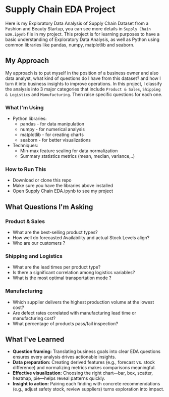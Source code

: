 # Supply Chain EDA Project
Here is my Exploratory Data Analysis of Supply Chain Dataset from a Fashion and Beauty Startup, you can see more details in `Supply Chain EDA.ipynb` file in my project.
This project is for learning purposes to have a basic understanding of Exploratory Data Analysis, as well as Python using common libraries like pandas, numpy, matplotlib and seaborn.
## My Approach
My approach is to put myself in the position of a business owner and also data analyst, what kind of questions do I have from this dataset? and how I turn it into business insights to improve operations.
In this project, I classify the analysis into 3 major categories that include `Product & Sales`, `Shipping & Logistics` and `Manufacturing`. Then raise specific questions for each one.
### What I'm Using
- Python libraries:
  - pandas - for data manipulation
  - numpy - for numerical analysis
  - matplotlib - for creating charts
  - seaborn - for better visualizations
- Techniques:
  - Min-max feature scaling for data normalization
  - Summary statistics metrics (mean, median, variance,..)
### How to Run This
- Download or clone this repo
- Make sure you have the libraries above installed
- Open Supply Chain EDA.ipynb to see my project
## What Questions I'm Asking
### Product & Sales
- What are the best-selling product types?
- How well do forecasted Availability and actual Stock Levels align?
- Who are our customers ?
### Shipping and Logistics
- What are the lead times per product type?
- Is there a significant correlation among logistics variables?
- What is the most optimal transportation mode ?
### Manufacturing
- Which supplier delivers the highest production volume at the lowest cost?
- Are defect rates correlated with manufacturing lead time or manufacturing cost?
- What percentage of products pass/fail inspection?
## What I've Learned
- **Question framing:** Translating business goals into clear EDA questions ensures every analysis drives actionable insights.  
- **Data preparation:** Creating derived features (e.g., forecast vs. stock difference) and normalizing metrics makes comparisons meaningful.  
- **Effective visualization:** Choosing the right chart—bar, box, scatter, heatmap, pie—helps reveal patterns quickly.  
- **Insight to action:** Pairing each finding with concrete recommendations (e.g., adjust safety stock, review suppliers) turns exploration into impact. 
